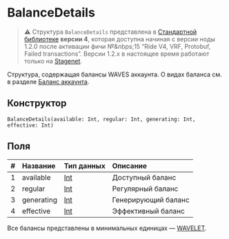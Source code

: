 # BalanceDetails

> :warning: Структура `BalanceDetails` представлена в [Стандартной библиотеке](/ru/ride/script/standard-library) **версии 4**, которая доступна начиная с версии ноды 1.2.0 после активации фичи №&nbps;15 “Ride V4, VRF, Protobuf, Failed transactions”. Версии 1.2.x в настоящее время работают только на [Stagenet](/ru/blockchain/blockchain-network/stage-network).

Структура, содержащая балансы WAVES аккаунта. О видах баланса см. в разделe [Баланс аккаунта](/ru/blockchain/account/account-balance).

## Конструктор

``` ride
BalanceDetails(available: Int, regular: Int, generating: Int, effective: Int)
```

## Поля

|   #   | Название | Тип данных | Описание |
| :--- | :--- | :--- | :--- |
| 1 | available | [Int](/ru/ride/data-types/int) | Доступный баланс |
| 2 | regular | [Int](/ru/ride/data-types/int) | Регулярный баланс |
| 3 | generating | [Int](/ru/ride/data-types/int) | Генерирующий баланс |
| 4 | effective | [Int](/ru/ride/data-types/int) | Эффективный баланс |

Все балансы представлены в минимальных единицах — [WAVELET](/ru/blockchain/token/wavelet).